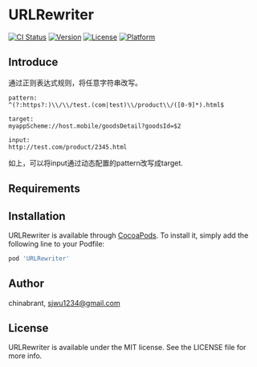 # URLRewriter

[![CI Status](https://img.shields.io/travis/chinabrant/URLRewriter.svg?style=flat)](https://travis-ci.org/chinabrant/URLRewriter)
[![Version](https://img.shields.io/cocoapods/v/URLRewriter.svg?style=flat)](https://cocoapods.org/pods/URLRewriter)
[![License](https://img.shields.io/cocoapods/l/URLRewriter.svg?style=flat)](https://cocoapods.org/pods/URLRewriter)
[![Platform](https://img.shields.io/cocoapods/p/URLRewriter.svg?style=flat)](https://cocoapods.org/pods/URLRewriter)

## Introduce

通过正则表达式规则，将任意字符串改写。
```
pattern:
^(?:https?:)\\/\\/test.(com|test)\\/product\\/([0-9]*).html$

target:
myappScheme://host.mobile/goodsDetail?goodsId=$2

input:
http://test.com/product/2345.html
```

如上，可以将input通过动态配置的pattern改写成target.

## Requirements

## Installation

URLRewriter is available through [CocoaPods](https://cocoapods.org). To install
it, simply add the following line to your Podfile:

```ruby
pod 'URLRewriter'
```

## Author

chinabrant, sjwu1234@gmail.com

## License

URLRewriter is available under the MIT license. See the LICENSE file for more info.

